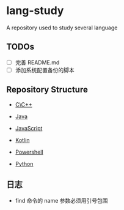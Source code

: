 # lang-study
A repository used to study several language

## TODOs
- [ ] 完善 README.md  
- [ ] 添加系统配置备份的脚本

## Repository Structure
- [C\C++](c-cpp)  

- [Java](java)  

- [JavaScript](javascript)  

- [Kotlin](kotlin)  

- [Powershell](powershell)  

- [Python](python)  


## 日志
- find 命令的 name 参数必须用引号包围  
